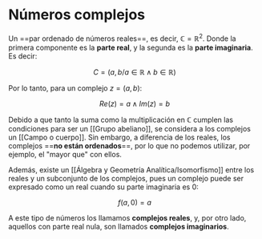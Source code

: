 # Números complejos

Un ==par ordenado de números reales==, es decir, $\mathbb{C}=\mathbb{R}^2$. Donde la primera componente es la **parte real**, y la segunda es la **parte imaginaria**. Es decir:

$$
C={(a,b/ a \in \mathbb{R} \land b \in \mathbb{R} )}
$$

Por lo tanto, para un complejo $z=(a,b)$:

$$
Re(z)=a \land Im(z)=b
$$

Debido a que tanto la suma como la multiplicación en $\mathbb{C}$ cumplen las condiciones para ser un [[Grupo abeliano]], se considera a los complejos un [[Campo o cuerpo]]. Sin embargo, a diferencia de los reales, los complejos ==**no están ordenados**==, por lo que no podemos utilizar, por ejemplo, el "mayor que" con ellos.

Además, existe un [[Álgebra y Geometría Analítica/Isomorfismo]] entre los reales y un subconjunto de los complejos, pues un complejo puede ser expresado como un real cuando su parte imaginaria es 0:

$$
f(a,0)=a
$$

A este tipo de números los llamamos **complejos reales**, y, por otro lado, aquellos con parte real nula, son llamados **complejos imaginarios**.
